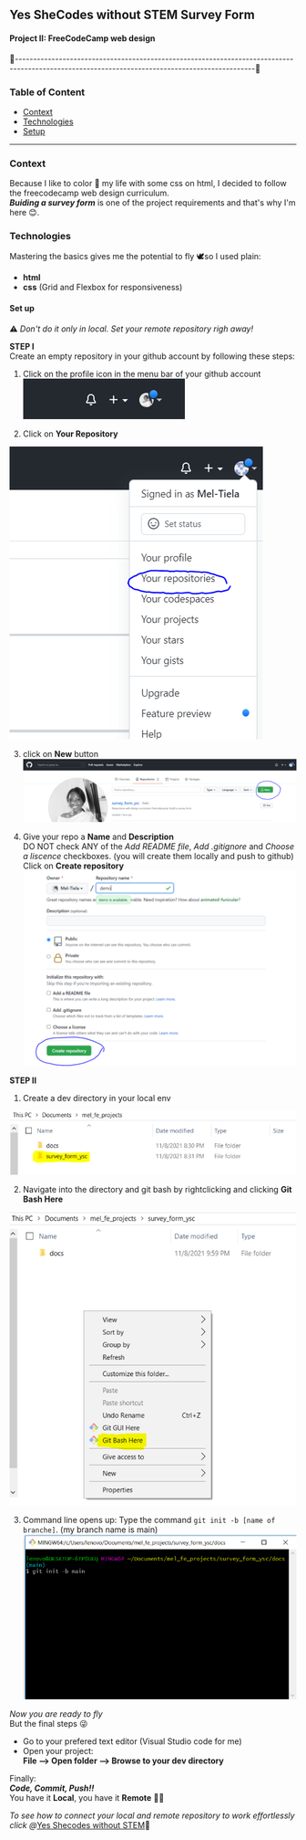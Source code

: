 ## Yes SheCodes without STEM Survey Form
#### Project II: FreeCodeCamp web design 
🔹-----------------------------------------------------------------------------------------------------------------------------------------------🔹

### Table of Content 
* [Context](#general-info)
* [Technologies](#technologies)
* [Setup](#setup)

---

### Context
Because I like to color 🌈 my life with some css on html,  I decided to follow the freecodecamp web design curriculum.   
___Buiding a survey form___ is one of the project requirements and that's why I'm here 😊. 

### Technologies
Mastering the basics gives me the potential to fly 🕊️so I used plain: 
- **html**
- **css** (Grid and Flexbox for responsiveness)

#### Set up 
⚠️ _Don't do it only in local. Set your remote repository righ away!_

**STEP I**  
Create an empty repository in your github account by following these steps: 


1. Click on the profile icon in the menu bar of your github account 
![Profile icon](readme-img/profile-icon.png)

2. Click on __Your Repository__ 

![Your Repository](readme-img/go-to-repo.png)

3. click on __New__ button
![Click New](readme-img/click-on-new.png)

4. Give your repo a __Name__ and __Description__  
DO NOT check ANY of the _Add README file_, _Add .gitignore_ and _Choose a liscence_  checkboxes. (you will create them locally and push to github)  
Click on __Create repository__
![Create Repo](readme-img/fill-repo-info.png)


**STEP II**
1. Create a dev directory in your local env

![Create dev dir](readme-img/dev-dir.png)

2. Navigate into the directory and git bash by rightclicking and clicking __Git Bash Here__

![Git bash](readme-img/git-bash.png)

3. Command line opens up: 
Type the command 
`git init -b [name of branche]`. (my branch name is main)
![Git init](readme-img/git-init.png)

_Now you are ready to fly_  
But the final steps 😜

- Go to your prefered text editor (Visual Studio code for me)
- Open your project:  
**File --> Open folder --> Browse to your dev directory**

Finally:  
___Code, Commit, Push!!___   
You have it __Local__, you have it __Remote__ 💃🏽

_To see how to connect your local and remote repository to work effortlessly click @_[Yes Shecodes without STEM](https://www.youtube.com/c/YesSheCodes)🤎 